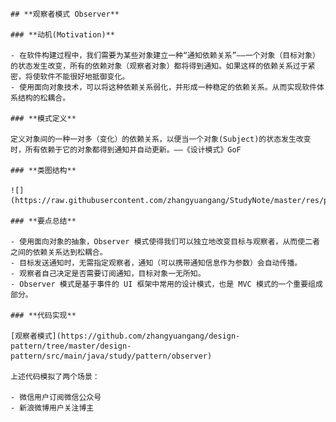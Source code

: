     ## **观察者模式 Observer**

    ### **动机(Motivation)**

    - 在软件构建过程中，我们需要为某些对象建立一种“通知依赖关系”——一个对象（目标对象）的状态发生改变，所有的依赖对象（观察者对象）都将得到通知。如果这样的依赖关系过于紧密，将使软件不能很好地抵御变化。
    - 使用面向对象技术，可以将这种依赖关系弱化，并形成一种稳定的依赖关系。从而实现软件体系结构的松耦合。

    ### **模式定义**

    定义对象间的一种一对多（变化）的依赖关系，以便当一个对象(Subject)的状态发生改变时，所有依赖于它的对象都得到通知并自动更新。——《设计模式》GoF

    ### **类图结构**

    ![](https://raw.githubusercontent.com/zhangyuangang/StudyNote/master/res/picture/%E8%A7%82%E5%AF%9F%E8%80%85%E6%A8%A1%E5%BC%8F%E7%B1%BB%E5%9B%BE.jpg)

    ### **要点总结**

    - 使用面向对象的抽象，Observer 模式使得我们可以独立地改变目标与观察者，从而使二者之间的依赖关系达到松耦合。
    - 目标发送通知时，无需指定观察者，通知（可以携带通知信息作为参数）会自动传播。
    - 观察者自己决定是否需要订阅通知，目标对象一无所知。
    - Observer 模式是基于事件的 UI 框架中常用的设计模式，也是 MVC 模式的一个重要组成部分。

    ### **代码实现**

    [观察者模式](https://github.com/zhangyuangang/design-pattern/tree/master/design-pattern/src/main/java/study/pattern/observer)

    上述代码模拟了两个场景：

    - 微信用户订阅微信公众号
    - 新浪微博用户关注博主

